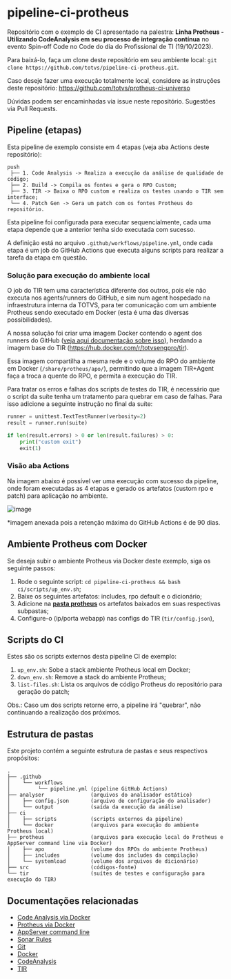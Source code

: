 # pipeline-ci-protheus

Repositório com o exemplo de CI apresentado na palestra: **Linha Protheus - Utilizando CodeAnalysis em seu processo de integração contínua** no evento Spin-off Code no Code do dia do Profissional de TI (19/10/2023).

Para baixá-lo, faça um clone deste repositório em seu ambiente local: `git clone https://github.com/totvs/pipeline-ci-protheus.git`.

Caso deseje fazer uma execução totalmente local, considere as instruções deste repositório: https://github.com/totvs/protheus-ci-universo

Dúvidas podem ser encaminhadas via issue neste repositório. Sugestões via Pull Requests.

## Pipeline (etapas)

Esta pipeline de exemplo consiste em 4 etapas (veja aba Actions deste repositório):

```
push
 ├── 1. Code Analysis -> Realiza a execução da análise de qualidade de código;
 ├── 2. Build -> Compila os fontes e gera o RPO Custom;
 ├── 3. TIR -> Baixa o RPO custom e realiza os testes usando o TIR sem interface;
 └── 4. Patch Gen -> Gera um patch com os fontes Protheus do repositório.
```

Esta pipeline foi configurada para executar sequencialmente, cada uma etapa depende que a anterior tenha sido executada com sucesso.

A definição está no arquivo `.github/workflows/pipeline.yml`, onde cada etapa é um job do GitHub Actions que executa alguns scripts para realizar a tarefa da etapa em questão.

### Solução para execução do ambiente local

O job do TIR tem uma característica diferente dos outros, pois ele não executa nos agents/runners do GitHub, e sim num agent hospedado na infraestrutura interna da TOTVS, para ter comunicação com um ambiente Protheus sendo executado em Docker (esta é uma das diversas possibilidades).

A nossa solução foi criar uma imagem Docker contendo o agent dos runners do GitHub ([veja aqui documentação sobre isso](https://docs.github.com/pt/actions/hosting-your-own-runners/managing-self-hosted-runners/about-self-hosted-runners)), herdando a imagem base do TIR (https://hub.docker.com/r/totvsengpro/tir).

Essa imagem compartilha a mesma rede e o volume do RPO do ambiente em Docker (`/share/protheus/apo/`), permitindo que a imagem TIR+Agent faça a troca a quente do RPO, e permita a execução do TIR.

Para tratar os erros e falhas dos scripts de testes do TIR, é necessário que o script da suíte tenha um tratamento para quebrar em caso de falhas. Para isso adicione a seguinte instrução no final da suíte:

```python
runner = unittest.TextTestRunner(verbosity=2)
result = runner.run(suite)

if len(result.errors) > 0 or len(result.failures) > 0:
    print("custom exit")
    exit(1)
```

### Visão aba Actions

Na imagem abaixo é possível ver uma execução com sucesso da pipeline, onde foram executadas as 4 etapas e gerado os artefatos (custom rpo e patch) para aplicação no ambiente.

![image](https://github.com/totvs/pipeline-ci-protheus/assets/10109480/722bb3c0-5f83-4ead-8c85-86fb76ded58e)

*imagem anexada pois a retenção máxima do GitHub Actions é de 90 dias.
  
## Ambiente Protheus com Docker

Se deseja subir o ambiente Protheus via Docker deste exemplo, siga os seguinte passos:

1. Rode o seguinte script: `cd pipeline-ci-protheus && bash ci/scripts/up_env.sh`;
2. Baixe os seguintes artefatos: includes, rpo default e o dicionário;
3. Adicione na **[pasta protheus](#estrutura-de-pastas)** os artefatos baixados em suas respectivas subpastas;
4. Configure-o (ip/porta webapp) nas configs do TIR (`tir/config.json`),

## Scripts do CI

Estes são os scripts externos desta pipeline CI de exemplo:

1. `up_env.sh`: Sobe a stack ambiente Protheus local em Docker;
2. `down_env.sh`: Remove a stack do ambiente Protheus;
4. `list-files.sh`: Lista os arquivos de código Protheus do repositório para geração do patch;

Obs.: Caso um dos scripts retorne erro, a pipeline irá "quebrar", não continuando a realização dos próximos.

## Estrutura de pastas

Este projeto contém a seguinte estrutura de pastas e seus respectivos propósitos:

```
.
├── .github
│    └── workflows
│         └── pipeline.yml (pipeline GitHub Actions)
├── analyser               (arquivos do analisador estático)
│    ├── config.json       (arquivo de configuração do analisador)
│    └── output            (saída da execução da análise)
├── ci
│    ├── scripts           (scripts externos da pipeline)
│    └── docker            (arquivos para execução do ambiente Protheus local)
├── protheus               (arquivos para execução local do Protheus e AppServer command line via Docker)
│    ├── apo               (volume dos RPOs do ambiente Protheus)
│    ├── includes          (volume dos includes da compilação)
│    └── systemload        (volume dos arquivos de dicionário)
├── src                    (códigos-fonte)
└── tir                    (suítes de testes e configuração para execução do TIR)
```

## Documentações relacionadas

- [Code Analysis via Docker](https://hub.docker.com/r/totvsengpro/advpl-tlpp-code-analyzer)
- [Protheus via Docker](https://docker-Protheus.engpro.totvs.com.br)
- [AppServer command line](https://tdn.totvs.com/pages/viewpage.action?pageId=6064914)
- [Sonar Rules](https://sonar-rules.engpro.totvs.com.br/menu/rules)
- [Git](https://git-scm.com)
- [Docker](https://docs.docker.com)
- [CodeAnalysis](https://codeanalysis.totvs.com.br)
- [TIR](https://github.com/totvs/tir)
